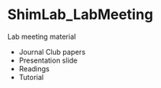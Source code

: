 # ShimLab_LabMeeting
Lab meeting material
- Journal Club papers
- Presentation slide
- Readings
- Tutorial
